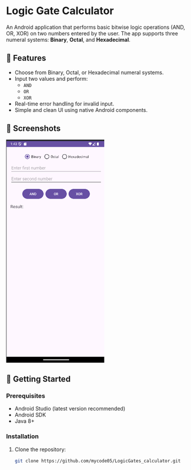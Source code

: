 # Logic Gate Calculator

An Android application that performs basic bitwise logic operations (AND, OR, XOR) on two numbers entered by the user. The app supports three numeral systems: **Binary**, **Octal**, and **Hexadecimal**.

## 🧠 Features

- Choose from Binary, Octal, or Hexadecimal numeral systems.
- Input two values and perform:
  - `AND`
  - `OR`
  - `XOR`
- Real-time error handling for invalid input.
- Simple and clean UI using native Android components.

## 📱 Screenshots
![Logic_cal UI](screenshots/logic_cal.png)
## 🚀 Getting Started

### Prerequisites

- Android Studio (latest version recommended)
- Android SDK
- Java 8+

### Installation

1. Clone the repository:

   ```bash
   git clone https://github.com/mycode05/LogicGates_calculator.git
   
